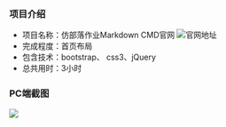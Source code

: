 ### 项目介绍

- 项目名称：仿部落作业Markdown CMD官网 ![官网地址](https://www.zybuluo.com/cmd/)
- 完成程度：首页布局
- 包含技术：bootstrap、 css3、jQuery
- 总共用时：3小时

### PC端截图
![](http://oe3vwrk94.bkt.clouddn.com/%E9%83%A8%E8%90%BD%E4%BD%9C%E4%B8%9AMarkdown%20CMD.png)

